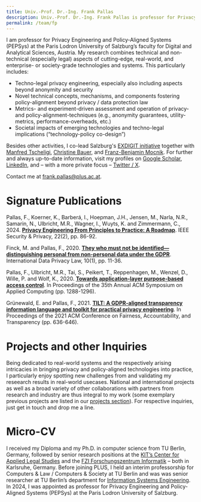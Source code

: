 ```yaml
---
title: Univ.-Prof. Dr.-Ing. Frank Pallas
description: Univ.-Prof. Dr.-Ing. Frank Pallas is professor for Privacy Engineering and Policy-Aligned Systems (PEPSys) at the Paris Lodron University of Salzburg. His research interests comprise all sub-fields of privacy engineering and policy-aligned systems – from core technical concepts like anonymity guarantees and performance experiments to technically well-founded legal examinations.
permalink: /team/fp
---
```



I am professor for Privacy Engineering and Policy-Aligned Systems (PEPSys) at the Paris Lodron University of Salzburg’s faculty for Digital and Analytical Sciences, Austria. My research combines technical and non-technical (especially legal) aspects of cutting-edge, real-world, and enterprise- or society-grade technologies and systems. This particularly includes:

* Techno-legal privacy engineering, especially also including aspects beyond anonymity and security
* Novel technical concepts, mechanisms, and components fostering policy-alignment beyond privacy / data protection law
* Metrics- and experiment-driven assessment and operation of privacy- and policy-alignment-techniques (e.g., anonymity guarantees, utility-metrics, performance-overheads, etc.)
* Societal impacts of emerging technologies and techno-legal implications (“technology-policy co-design”)

Besides other activities, I co-lead Salzburg's [EXDIGIT initiative](https://www.plus.ac.at/digital-and-analytical-sciences/fachbereiche-einrichtungen/einrichtungen/exdigit/?lang=en) together with [Manfred Tscheligi](https://www.plus.ac.at/aihi/der-fachbereich/team/univ-prof-dr-manfred-tscheligi/), [Christine Bauer](https://www.plus.ac.at/aihi/der-fachbereich/team/christine-bauer/), and [Franz-Benjamin Mocnik](https://www.plus.ac.at/geoinformatik/fachbereich/team/mocnik-franz-benjamin/). For further and always up-to-date information, visit my profiles on [Google Scholar](https://scholar.google.com/citations?user=wCZwHCsAAAAJ), [LinkedIn](https://www.linkedin.com/in/frank-pallas/), and – with a more private focus – [Twitter / X](https://twitter.com/sallapf).

Contact me at [frank.pallas@plus.ac.at](mailto:frank.pallas@plus.ac.at).

# Signature Publications

Pallas, F., Koerner, K., Barberá, I., Hoepman, J.H., Jensen, M., Narla, N.R., Samarin, N., Ulbricht, M.R., Wagner, I., Wuyts, K. and Zimmermann, C., 2024. [**Privacy Engineering From Principles to Practice: A Roadmap**](https://scholar.google.com/scholar?oi=bibs&hl=en&cluster=17937753304434579353). IEEE Security & Privacy, 22(2), pp. 86-92.

Finck, M. and Pallas, F., 2020. [**They who must not be identified—distinguishing personal from non-personal data under the GDPR**](https://scholar.google.com/scholar?oi=bibs&hl=en&cluster=3923138026311743478). International Data Privacy Law, 10(1), pp. 11-36.

Pallas, F., Ulbricht, M.R., Tai, S., Peikert, T., Reppenhagen, M., Wenzel, D., Wille, P. and Wolf, K., 2020. [**Towards application-layer purpose-based access control**](https://dl.acm.org/doi/abs/10.1145/3341105.3375764). In Proceedings of the 35th Annual ACM Symposium on Applied Computing (pp. 1288-1296).

Grünewald, E. and Pallas, F., 2021. [**TILT: A GDPR-aligned transparency information language and toolkit for practical privacy engineering**](https://scholar.google.com/scholar?oi=bibs&hl=en&cluster=17534929842019305805). In Proceedings of the 2021 ACM Conference on Fairness, Accountability, and Transparency (pp. 636-646).

# Projects and other Inquiries

Being dedicated to real-world systems and the respectively arising intricacies in bringing privacy and policy-aligned technologies into practice, I particularly enjoy spotting new challenges from and validating my reseearch results in real-world usecases. National and international projects as well as a broad variety of other collaborations with partners from research and industry are thus integral to my work (some exemplary previous projects are listed in our [projects section](/projects)). For respective inquiries, just get in touch and drop me a line.

# Micro-CV

I received my Diploma and my Ph.D. in computer science from TU Berlin, Germany, followed by senior research positions at the [KIT’s Center for Applied Legal Studies](https://www.zar.kit.edu/) and the [FZI Forschungszentrum Informatik](https://www.fzi.de/) – both in Karlsruhe, Germany. Before joining PLUS, I held an interim professorship for Computers & Law / Computers & Society at TU Berlin and was was senior researcher at TU Berlin’s department for [Information Systems Engineering](https://www.tu.berlin/ise). In 2024, I was appointed as professor for Privacy Engineering and Policy-Aligned Systems (PEPSys) at the Paris Lodron University of Salzburg.

